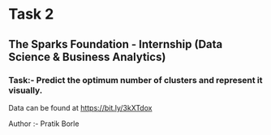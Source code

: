 # Task 2
## The Sparks Foundation - Internship (Data Science & Business Analytics)
### Task:- Predict the optimum number of clusters and represent it visually.
Data can be found at https://bit.ly/3kXTdox

Author :- Pratik Borle
